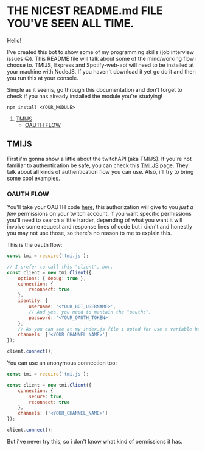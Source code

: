 # THE NICEST README.md FILE YOU'VE SEEN ALL TIME.
Hello!

I've created this bot to show some of my programming skills (job interview issues 😛). This README file will talk about some of the mind/working flow i choose to. TMIJS, Express and Spotify-web-api will need to be installed at your machine with NodeJS. If you haven't download it yet go do it and then you run this at your console.


Simple as it seems, go through this documentation and don't forget to check if you has already installed the module you're studying!

```
npm install <YOUR_MODULE>
```





1. [TMIJS](https://github.com/g-orgo/bot-messagecatcher/tree/master#tmijs)
	* [OAUTH FLOW](https://github.com/g-orgo/bot-messagecatcher/tree/master#oauth-flow)


















## TMIJS
First i'm gonna show a little about the twitchAPI (aka TMIJS). If you're not familiar to authentication be safe, you can check this [TMI.JS](https://tmijs.com/#example-anonymous-connection) page. They talk about all kinds of authentication flow you can use. Also, i'll try to bring some cool examples.

### OAUTH FLOW

You'll take your OAUTH code [here](https://twitchapps.com/tmi/), this authorization will give to you _just a few_ permissions on your twitch account. If you want specific permissions you'll need to search a little harder, depending of what you want it will involve some request and response lines of code but i didn't and honestly you may not use those, so there's no reason to me to explain this.



This is the oauth flow:
```js
const tmi = require('tmi.js');

// I prefer to call this "client", bot.
const client = new tmi.Client({
	options: { debug: true },
	connection: {
		reconnect: true
	},
	identity: {
		username: '<YOUR_BOT_USERNAME>',
		// And yes, you need to mantain the "oauth:".
		password: '<YOUR_OAUTH_TOKEN>'
	},
	// As you can see at my index.js file i opted for use a variable here, but it works too.
	channels: ['<YOUR_CHANNEL_NAME>']  
});

client.connect();
```




You can use an anonymous connection too:

```js
const tmi = require('tmi.js');

const client = new tmi.Client({
	connection: {
		secure: true,
		reconnect: true
	},
	channels: ['<YOUR_CHANNEL_NAME>'] 
});

client.connect();
```

But i've never try this, so i don't know what kind of permissions it has.
